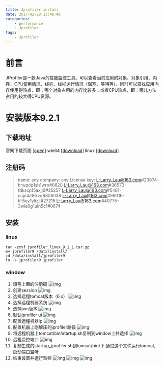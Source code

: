 ```yaml
---
title: Jprofiler-install
date: 2017-02-28 13:46:48
categories:
	- performance
	- Jprofiler
tags:
	- Jprofiler
---
```

# 前言
JProfiler是一款Java的性能监控工具。可以查看当前应用的对象、对象引用、内存、CPU使用情况、线程、线程运行情况（阻塞、等待等），同时可以查找应用内存使用得热点，即：哪个对象占用的内存比较多；或者CPU热点，即：哪儿方法占用的较大得CPU资源。
<!-- more -->
# 安装版本9.2.1
## 下载地址
官网下载页面  [\[open\]](http://www.ej-technologies.com/download/jprofiler/files)
win64  [\[download\]](http://download-keycdn.ej-technologies.com/jprofiler/jprofiler_windows-x64_9_2_1.exe)
linux  [\[download\]](http://download-keycdn.ej-technologies.com/jprofiler/jprofiler_linux_9_2_1.tar.gz)
## 注册码
> name: any
> company: any
> License key:
> L-Larry_Lau@163.com#23874-hrwpdp1sh1wrn#0620 
> L-Larry_Lau@163.com#36573-fdkscp15axjj6#25257 
> L-Larry_Lau@163.com#5481-ucjn4a16rvd98#6038 
> L-Larry_Lau@163.com#99016-hli5ay1ylizjj#27215 
> L-Larry_Lau@163.com#40775-3wle0g1uin5c1#0674 

## 安装
### linux
```
tar -zxvf jprofiler_linux_9_2_1.tar.gz
mv jprofiler9 /data/install/
cd /data/install/jprofiler9
ln -s jprofiler9 jprofiler
```
### window
1. 填写上面的注册码 
![img](1_reg.png)
2. 创建session
![img](2_create_session.png)
3. 选择远程tomcat版本（6.x）
![img](3_0_remote_tomcat.png)
4. 选择远程机器系统
![img](3_1_remote_machine.png)
5. 选择jvm版本
![img](3_2_remote_jvm.png)
6. 默认jprofiler ui
![img](3_3_start_mode.png)
7. 配置远程机器ip
![img](3_4_remote_addr.png)
8. 配置机器上刚解压的jprofiler路径
![img](3_5_remote_jprofiler.png)
9. 将远程机器上tomcat/bin/startup.sh复制到window上并选择
![img](3_6_gen_remote_tomcat.png)
10. 远程监控端口
![img](3_7_remote_port.png)
11. 复制生成的startup_jprofiler.sh到tomcat/bin/下 通过这个文件运行tomcat, 启动端口监听
12. 结束设置并运行监控
![img](3_8_finish_setting.png)
![img](3_9_start_session.png)
![img](3_10_startup.png)
